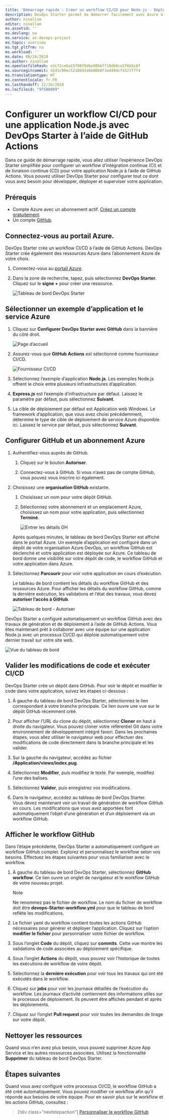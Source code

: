 ```yaml
---
title: 'Démarrage rapide : Créer un workflow CI/CD pour Node.js - Déploiement sur Azure avec DevOps Starter pour GitHub'
description: DevOps Starter permet de démarrer facilement avec Azure à l’aide de GitHub Actions.
author: ninallam
editor: ninallam
ms.assetid: ''
ms.devlang: na
ms.service: az-devops-project
ms.topic: overview
ms.tgt_pltfrm: na
ms.workload: ''
ms.date: 08/24/2020
ms.author: ninallam
ms.openlocfilehash: e3c72ce6a15f90f0dbe08bbff10db0ca5f6b5c8f
ms.sourcegitcommit: d2d1c90ec5218b93abb80b8f3ed49dcf4327f7f4
ms.translationtype: HT
ms.contentlocale: fr-FR
ms.lasthandoff: 12/16/2020
ms.locfileid: "97588809"
---
```

# <a name="set-up-cicd-for-a-nodejs-app-with-devops-starter-using-github-actions"></a>Configurer un workflow CI/CD pour une application Node.js avec DevOps Starter à l’aide de GitHub Actions

Dans ce guide de démarrage rapide, vous allez utiliser l’expérience DevOps Starter simplifiée pour configurer un workflow d’intégration continue (CI) et de livraison continue (CD) pour votre application Node.js à l’aide de GitHub Actions. Vous pouvez utiliser DevOps Starter pour configurer tout ce dont vous avez besoin pour développer, déployer et superviser votre application. 

## <a name="prerequisites"></a>Prérequis

- Compte Azure avec un abonnement actif. [Créez un compte gratuitement](https://azure.microsoft.com/free/?ref=microsoft.com&utm_source=microsoft.com&utm_medium=docs&utm_campaign=visualstudio). 
- Un compte [GitHub](https://github.com/).

## <a name="sign-in-to-the-azure-portal"></a>Connectez-vous au portail Azure.

DevOps Starter crée un workflow CI/CD à l’aide de GitHub Actions. DevOps Starter crée également des ressources Azure dans l’abonnement Azure de votre choix.

1. Connectez-vous au [portail Azure](https://portal.azure.com).

1. Dans la zone de recherche, tapez, puis sélectionnez **DevOps Starter**. Cliquez sur le **signe +** pour créer une ressource.

    ![Tableau de bord DevOps Starter](_img/azure-devops-starter-aks/search-devops-starter.png)

## <a name="select-a-sample-application-and-azure-service"></a>Sélectionner un exemple d’application et le service Azure

1. Cliquez sur **Configurer DevOps Starter avec GitHub** dans la bannière du côté droit.

    ![Page d’accueil](_img/azure-devops-project-nodejs/landing-page.png)

1. Assurez-vous que **GitHub Actions** est sélectionné comme fournisseur CI/CD.

    ![Fournisseur CI/CD](_img/azure-devops-project-nodejs/provider-selection.png)

1. Sélectionnez l’exemple d’application **Node.js**. Les exemples Node.js offrent le choix entre plusieurs infrastructures d’application.

1. **Express.js** est l’exemple d’infrastructure par défaut. Laissez le paramètre par défaut, puis sélectionnez **Suivant**.   

2. La cible de déploiement par défaut est Application web Windows. Le framework d’application, que vous avez choisi précédemment, détermine le type de cible de déploiement de service Azure disponible ici. Laissez le service par défaut, puis sélectionnez **Suivant**.
 
## <a name="configure-github-account-and-an-azure-subscription"></a>Configurer GitHub et un abonnement Azure 

1. Authentifiez-vous auprès de GitHub.

   1. Cliquez sur le bouton **Autoriser**. 
   
   1. Connectez-vous à GitHub. Si vous n’avez pas de compte GitHub, vous pouvez vous inscrire ici également.

2. Choisissez une **organisation GitHub** existante. 
   
   1. Choisissez un nom pour votre dépôt GitHub. 
   
   1. Sélectionnez votre abonnement et un emplacement Azure, choisissez un nom pour votre application, puis sélectionnez **Terminé**.
    
       ![Entrer les détails GH](_img/azure-devops-project-nodejs/gh-details.png)


    Après quelques minutes, le tableau de bord DevOps Starter est affiché dans le portail Azure. Un exemple d’application est configuré dans un dépôt de votre organisation Azure DevOps, un workflow GitHub est déclenché et votre application est déployée sur Azure. Ce tableau de bord donne une visibilité sur votre dépôt de code, le workflow GitHub et votre application dans Azure.
   
3. Sélectionnez **Parcourir** pour voir votre application en cours d’exécution.
    
    Le tableau de bord contient les détails du workflow GitHub et des ressources Azure. Pour afficher les détails du workflow GitHub, comme la dernière exécution, les validations et l’état des travaux, vous devez **autoriser l’accès à GitHub**.
   
   ![Tableau de bord - Autoriser](_img/azure-devops-project-nodejs/authenticate-dashboard.png)

DevOps Starter a configuré automatiquement un workflow GitHub avec des travaux de génération et de déploiement à l’aide de GitHub Actions. Vous êtes maintenant prêt à collaborer avec une équipe sur une application Node.js avec un processus CI/CD qui déploie automatiquement votre dernier travail sur votre site web.

   ![Vue du tableau de bord](_img/azure-devops-project-nodejs/full-dashboard.png)

## <a name="commit-code-changes-and-execute-cicd"></a>Valider les modifications de code et exécuter CI/CD

DevOps Starter crée un dépôt dans GitHub. Pour voir le dépôt et modifier le code dans votre application, suivez les étapes ci-dessous :

1. À gauche du tableau de bord DevOps Starter, sélectionnez le lien correspondant à votre branche principale. Ce lien ouvre une vue sur le dépôt GitHub récemment créé.

1. Pour afficher l’URL du clone du dépôt, sélectionnez **Cloner** en haut à droite du navigateur. Vous pouvez cloner votre référentiel Git dans votre environnement de développement intégré favori. Dans les prochaines étapes, vous allez utiliser le navigateur web pour effectuer des modifications de code directement dans la branche principale et les valider.

1. Sur la gauche du navigateur, accédez au fichier **/Application/views/index.pug**.

1. Sélectionnez **Modifier**, puis modifiez le texte.
    Par exemple, modifiez l’une des balises.

1. Sélectionnez **Valider**, puis enregistrez vos modifications.

1. Dans le navigateur, accédez au tableau de bord DevOps Starter.   
Vous devez maintenant voir un travail de génération de workflow GitHub en cours. Les modifications que vous avez apportées font automatiquement l’objet d’une génération et d’un déploiement via un workflow GitHub.

## <a name="view-the-github-workflow"></a>Afficher le workflow GitHub

Dans l’étape précédente, DevOps Starter a automatiquement configuré un workflow GitHub complet. Explorez et personnalisez le workflow selon vos besoins. Effectuez les étapes suivantes pour vous familiariser avec le workflow.

1. À gauche du tableau de bord DevOps Starter, sélectionnez **GitHub workflow**. Ce lien ouvre un onglet de navigateur et le workflow GitHub de votre nouveau projet.
    > [!NOTE]
    > Ne renommez pas le fichier de workflow. Le nom du fichier de workflow doit être **devops-Starter-workflow.yml** pour que le tableau de bord reflète les modifications.

1. Le fichier yaml du workflow contient toutes les actions GitHub nécessaires pour générer et déployer l’application. Cliquez sur l’option **modifier le fichier** pour personnaliser votre fichier de workflow.

1. Sous l’onglet **Code** du dépôt, cliquez sur **commits**. Cette vue montre les validations de code associées au déploiement spécifique.

1. Sous l’onglet **Actions** du dépôt, vous pouvez voir l’historique de toutes les exécutions de workflow de votre dépôt.

1. Sélectionnez la **dernière exécution** pour voir tous les travaux qui ont été exécutés dans le workflow.

1. Cliquez sur **jobs** pour voir les journaux détaillés de l’exécution du workflow. Les journaux d’activité contiennent des informations utiles sur le processus de déploiement. Ils peuvent être affichés pendant et après les déploiements.

1. Cliquez sur l’onglet **Pull request** pour voir toutes les demandes de tirage sur votre dépôt.

## <a name="clean-up-resources"></a>Nettoyer les ressources

Quand vous n’en avez plus besoin, vous pouvez supprimer Azure App Service et les autres ressources associées. Utilisez la fonctionnalité **Supprimer** du tableau de bord DevOps Starter.

## <a name="next-steps"></a>Étapes suivantes

Quand vous avez configuré votre processus CI/CD, le workflow GitHub a été créé automatiquement. Vous pouvez modifier ce workflow afin qu’il réponde aux besoins de votre équipe. Pour en savoir plus sur le workflow et les actions GitHub, consultez :

> [!div class="nextstepaction"]
> [Personnaliser le workflow GitHub](https://docs.github.com/actions/configuring-and-managing-workflows/configuring-and-managing-workflow-files-and-runs)
